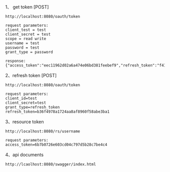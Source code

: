 1、 get token [POST]

    http://localhost:8080/oauth/token
    
    request parameters:
    client_test = test
    client_secret = test
    scope = read write
    username = test
    password = test
    grant_type = password
    
    response:
    {"access_token":"eec11962d02a6a474e06bd381feebef9","refresh_token":"f41c813264fd006c0b14f17148c59ccc","token_type":"Bearer","expires_in":43199}
    
2、refresh token [POST]
 
    http://localhost:8080/oauth/token
    
    request parameters:
    client_id=test
    client_secret=test
    grant_type=refresh_token
    refresh_token=b36f4978a1724aa8af8960f58abe3ba1
    
3、resource token

    http://localhost:8080/rs/username
    
    request parameters:
    access_token=6b7b0726e603cd04c797d5b28c7be4c4
    
4、api documents

    http://lcaolhost:8080/swagger/index.html